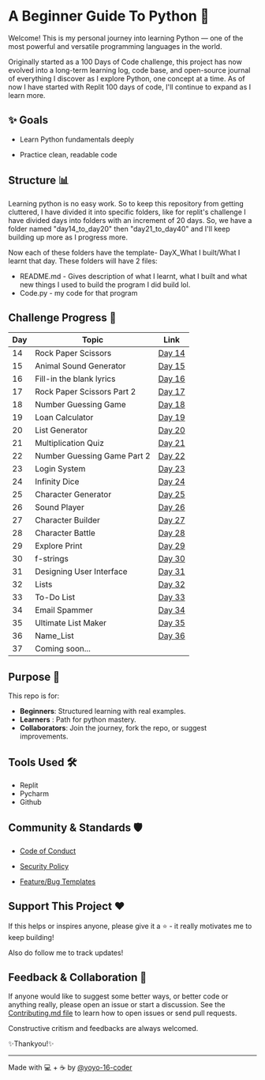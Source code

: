 # A Beginner Guide To Python 🚀

Welcome! This is my personal journey into learning Python — one of the most powerful and versatile programming languages in the world.

Originally started as a 100 Days of Code challenge, this project has now evolved into a long-term learning log, code base, and open-source journal of everything I discover as I explore Python, one concept at a time.
As of now I have started with Replit 100 days of code, I'll continue to expand as I learn more.

## ✨ Goals
- Learn Python fundamentals deeply

- Practice clean, readable code

## Structure 📊

Learning python is no easy work. So to keep this repository from getting cluttered, I have divided it into specific folders, like for replit's challenge I have divided days into folders with an increment of 20 days. So, we have a folder named "day14_to_day20" then "day21_to_day40" and I'll keep building up more as I progress more.

Now each of these folders have the template- DayX_What I built/What I learnt that day. 
These folders will have 2 files:
- README.md - Gives description of what I learnt, what I built and what new things I used to build the program I did build lol.
- Code.py - my code for that program

## Challenge Progress 📅

| Day | Topic                       | Link                                                                                           |
|-----|-----------------------------|------------------------------------------------------------------------------------------------|
| 14  | Rock Paper Scissors         | [Day 14](.Replit_100_Days_Code_Challenge/day14_to_day20/Day14_Rock_Paper_and_Scissors)         |
| 15  | Animal Sound Generator      | [Day 15](Replit_100_Days_Code_Challenge/day14_to_day20/Day15_Animal_Sound_Generator)           |
| 16  | Fill-in the blank lyrics    | [Day 16](Replit_100_Days_Code_Challenge/day14_to_day20/Day16_Fill-in_the_blank_lyrics)         |
| 17  | Rock Paper Scissors Part 2  | [Day 17](Replit_100_Days_Code_Challenge/day14_to_day20/Day17_Rock_paper_and_scissors_Part_2)   |
| 18  | Number Guessing Game        | [Day 18](Replit_100_Days_Code_Challenge/day14_to_day20/Day18_Number_Guessing_Game)             |
| 19  | Loan Calculator             | [Day 19](Replit_100_Days_Code_Challenge/day14_to_day20/Day19_Loan_Calculator)                  |
| 20  | List Generator              | [Day 20](Replit_100_Days_Code_Challenge/day14_to_day20/Day20_List_Generator)                   |
| 21  | Multiplication Quiz         | [Day 21](Replit_100_Days_Code_Challenge/day21_to_day40/Day21_Multiplication_Quiz)              |
| 22  | Number Guessing Game Part 2 | [Day 22](Replit_100_Days_Code_Challenge/day21_to_day40/Day22_Number_Guessing_Game_Part_2)      |
| 23  | Login System                | [Day 23](Replit_100_Days_Code_Challenge/day21_to_day40/Day23_Login_System)                     |
| 24  | Infinity Dice               | [Day 24](Replit_100_Days_Code_Challenge/day21_to_day40/Day24_Infinity_Dice)                    |
| 25  | Character Generator         | [Day 25](Replit_100_Days_Code_Challenge/day21_to_day40/Day25_Character_Generator)              |
| 26  | Sound Player                | [Day 26](Replit_100_Days_Code_Challenge/day21_to_day40/Day26_Sound_Player)                     |
| 27  | Character Builder           | [Day 27](Replit_100_Days_Code_Challenge/day21_to_day40/Day27_Character_Builder)                |
| 28  | Character Battle            | [Day 28](Replit_100_Days_Code_Challenge/day21_to_day40/Day28_Character_Battle)                 |
| 29  | Explore Print               | [Day 29](Replit_100_Days_Code_Challenge/day21_to_day40/Day29_Explore_print)                    |
| 30  | f-strings                   | [Day 30](Replit_100_Days_Code_Challenge/day21_to_day40/Day30_f-strings)                        |
| 31  | Designing User Interface    | [Day 31](Replit_100_Days_Code_Challenge/day21_to_day40/Day31_Designing_ANSI_colors)            |
| 32  | Lists                       | [Day 32](Replit_100_Days_Code_Challenge/day21_to_day40/Day32_Exploring_Lists)                  |
| 33  | To-Do List                  | [Day 33](Replit_100_Days_Code_Challenge/day21_to_day40/Day33_To-Do_List)                       |
| 34  | Email Spammer               | [Day 34](Replit_100_Days_Code_Challenge/day21_to_day40/Day34_Email_Spam)                       |
| 35  | Ultimate List Maker         | [Day 35](Replit_100_Days_Code_Challenge/day21_to_day40/Day35_ULTIMATE_List_Maker)              |
| 36  | Name_List                   | [Day 36](Replit_100_Days_Code_Challenge/day21_to_day40/Day36_Name_List)                        |
| 37  | Coming soon...              |                                                                                                |

## Purpose 🧠
This repo is for:
- **Beginners**: Structured learning with real examples.
- **Learners** : Path for python mastery.
- **Collaborators**: Join the journey, fork the repo, or suggest improvements.
  
## Tools Used 🛠️
- Replit
- Pycharm
- Github

## Community & Standards 🛡️

- [Code of Conduct](CODE_OF_CONDUCT.md)

- [Security Policy](.github/SECURITY.md)

- [Feature/Bug Templates](.github/ISSUE_TEMPLATE)


## Support This Project ❤️
  If this helps or inspires anyone, please give it a ⭐ - it really motivates me to keep building!
  
  Also do follow me to track updates!

## Feedback & Collaboration 🤝
If anyone would like to suggest some better ways, or better code or anything really, please open an issue or start a discussion. See the [Contributing.md file](.github/CONTRIBUTING.md) to learn how to open issues or send pull requests.

Constructive critism and feedbacks are always welcomed.

✨Thankyou!✨

___

Made with 💻 + ☕ by [@yoyo-16-coder](https://github.com/yoyo-16-coder)


  
